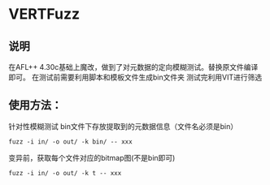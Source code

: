 # VERTFuzz
## 说明
在AFL++ 4.30c基础上魔改，做到了对元数据的定向模糊测试。替换原文件编译即可。
在测试前需要利用脚本和模板文件生成bin文件夹
测试完利用VIT进行筛选

## 使用方法：
针对性模糊测试 bin文件下存放提取到的元数据信息（文件名必须是bin）
~~~
fuzz -i in/ -o out/ -k bin/ -- xxx 
~~~
变异前，获取每个文件对应的bitmap图(不是bin即可)
~~~
fuzz -i in/ -o out/ -k t -- xxx
~~~
